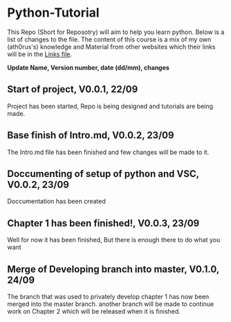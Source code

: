 # Python-Tutorial
This Repo (Short for Reposotry) will aim to help you learn python. Below is a list of changes to the file. The content of this course is a mix of my own (ath0rus's) knowledge and Material from other websites which their links will be in the [Links file](Links.md).

**Update Name, Version number, date (dd/mm), changes**

## Start of project, V0.0.1, 22/09
Project has been started, Repo is being designed and tutorials are being made.

## Base finish of Intro.md, V0.0.2, 23/09
The Intro.md file has been finished and few changes will be made to it. 

## Doccumenting of setup of python and VSC, V0.0.2, 23/09
Doccumentation has been created

## Chapter 1 has been finished!, V0.0.3, 23/09
Well for now it has been finished, But there is enough there to do what you want

## Merge of Developing branch into master, V0.1.0, 24/09
The branch that was used to privately develop chapter 1 has now been merged into the master branch.
another branch will be made to continue work on Chapter 2 which will be released when it is finished.
